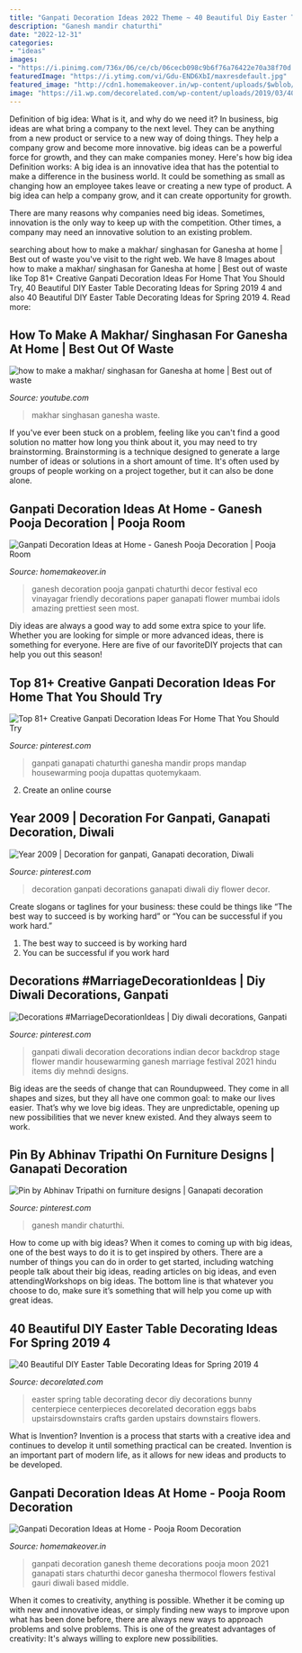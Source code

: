```yaml
---
title: "Ganpati Decoration Ideas 2022 Theme ~ 40 Beautiful Diy Easter Table Decorating Ideas For Spring 2019 4"
description: "Ganesh mandir chaturthi"
date: "2022-12-31"
categories:
- "ideas"
images:
- "https://i.pinimg.com/736x/06/ce/cb/06cecb098c9b6f76a76422e70a38f70d.jpg"
featuredImage: "https://i.ytimg.com/vi/Gdu-END6XbI/maxresdefault.jpg"
featured_image: "http://cdn1.homemakeover.in/wp-content/uploads/$wblob/2955/Pooja-Room-343.jpg"
image: "https://i1.wp.com/decorelated.com/wp-content/uploads/2019/03/40-Beautiful-DIY-Easter-Table-Decorating-Ideas-for-Spring-2019-4.jpg?fit=948%2C1524&amp;ssl=1"
---
```



Definition of big idea: What is it, and why do we need it?
In business, big ideas are what bring a company to the next level. They can be anything from a new product or service to a new way of doing things. They help a company grow and become more innovative. big ideas can be a powerful force for growth, and they can make companies money.
Here's how big idea Definition works: 
A big idea is an innovative idea that has the potential to make a difference in the business world. It could be something as small as changing how an employee takes leave or creating a new type of product. A big idea can help a company grow, and it can create opportunity for growth. 

There are many reasons why companies need big ideas. Sometimes, innovation is the only way to keep up with the competition. Other times, a company may need an innovative solution to an existing problem.

	

		
searching about how to make a makhar/ singhasan for Ganesha at home | Best out of waste you've visit to the right web. We have 8 Images about how to make a makhar/ singhasan for Ganesha at home | Best out of waste like Top 81+ Creative Ganpati Decoration Ideas For Home That You Should Try, 40 Beautiful DIY Easter Table Decorating Ideas for Spring 2019 4 and also 40 Beautiful DIY Easter Table Decorating Ideas for Spring 2019 4. Read more:
		
    
## How To Make A Makhar/ Singhasan For Ganesha At Home | Best Out Of Waste

<img loading=lazy src="https://i.ytimg.com/vi/Gdu-END6XbI/maxresdefault.jpg" onerror="this.onerror=null;this.src='https://tse3.mm.bing.net/th?id=OIP.80JKgt-YTYW3sagGBuYjngHaEK&amp;pid=15.1';" alt="how to make a makhar/ singhasan for Ganesha at home | Best out of waste">

_Source: youtube.com_

>makhar singhasan ganesha waste. 

	

If you've ever been stuck on a problem, feeling like you can't find a good solution no matter how long you think about it, you may need to try brainstorming. Brainstorming is a technique designed to generate a large number of ideas or solutions in a short amount of time. It's often used by groups of people working on a project together, but it can also be done alone.

    
## Ganpati Decoration Ideas At Home - Ganesh Pooja Decoration | Pooja Room

<img loading=lazy src="http://cdn1.homemakeover.in/wp-content/uploads/$wblob/2955/Pooja-Room-343.jpg" onerror="this.onerror=null;this.src='https://tse2.mm.bing.net/th?id=OIP.KZdSm9pGomJF8RjS5yk8pwAAAA&amp;pid=15.1';" alt="Ganpati Decoration Ideas at Home - Ganesh Pooja Decoration | Pooja Room">

_Source: homemakeover.in_

>ganesh decoration pooja ganpati chaturthi decor festival eco vinayagar friendly decorations paper ganapati flower mumbai idols amazing prettiest seen most. 

	

Diy ideas are always a good way to add some extra spice to your life. Whether you are looking for simple or more advanced ideas, there is something for everyone. Here are five of our favoriteDIY projects that can help you out this season!

    
## Top 81+ Creative Ganpati Decoration Ideas For Home That You Should Try

<img loading=lazy src="https://i.pinimg.com/736x/56/a0/16/56a016a2bcd10000e43ecbd32150ecd1.jpg" onerror="this.onerror=null;this.src='https://tse2.mm.bing.net/th?id=OIP.FK54irNqjOeZen1ql9BB-QHaJ4&amp;pid=15.1';" alt="Top 81+ Creative Ganpati Decoration Ideas For Home That You Should Try">

_Source: pinterest.com_

>ganpati ganapati chaturthi ganesha mandir props mandap housewarming pooja dupattas quotemykaam. 

	

2. Create an online course

    
## Year 2009 | Decoration For Ganpati, Ganapati Decoration, Diwali

<img loading=lazy src="https://i.pinimg.com/originals/6c/4f/46/6c4f46a86f1a7ae892eb0627cff351d8.jpg" onerror="this.onerror=null;this.src='https://tse4.mm.bing.net/th?id=OIP.IAMTBPP6qtnZcQNuJ0m_ewHaJ4&amp;pid=15.1';" alt="Year 2009 | Decoration for ganpati, Ganapati decoration, Diwali">

_Source: pinterest.com_

>decoration ganpati decorations ganapati diwali diy flower decor. 

	

Create slogans or taglines for your business: these could be things like “The best way to succeed is by working hard” or “You can be successful if you work hard.”
1. The best way to succeed is by working hard 
2. You can be successful if you work hard 

    
## Decorations #MarriageDecorationIdeas | Diy Diwali Decorations, Ganpati

<img loading=lazy src="https://i.pinimg.com/736x/06/ce/cb/06cecb098c9b6f76a76422e70a38f70d.jpg" onerror="this.onerror=null;this.src='https://tse4.mm.bing.net/th?id=OIP.5_mrEsPWLJ9nNt-3QHQylAHaG9&amp;pid=15.1';" alt="Decorations #MarriageDecorationIdeas | Diy diwali decorations, Ganpati">

_Source: pinterest.com_

>ganpati diwali decoration decorations indian decor backdrop stage flower mandir housewarming ganesh marriage festival 2021 hindu items diy mehndi designs. 

	

Big ideas are the seeds of change that can Roundupweed. They come in all shapes and sizes, but they all have one common goal: to make our lives easier. That’s why we love big ideas. They are unpredictable, opening up new possibilities that we never knew existed. And they always seem to work.

    
## Pin By Abhinav Tripathi On Furniture Designs | Ganapati Decoration

<img loading=lazy src="https://i.pinimg.com/736x/a1/72/2e/a1722eb85737d4c89e29df395726209b.jpg" onerror="this.onerror=null;this.src='https://tse4.mm.bing.net/th?id=OIP.JvpbuIiA9-roUup7zNRMfwAAAA&amp;pid=15.1';" alt="Pin by Abhinav Tripathi on furniture designs | Ganapati decoration">

_Source: pinterest.com_

>ganesh mandir chaturthi. 

	

How to come up with big ideas?
When it comes to coming up with big ideas, one of the best ways to do it is to get inspired by others. There are a number of things you can do in order to get started, including watching people talk about their big ideas, reading articles on big ideas, and even attendingWorkshops on big ideas. The bottom line is that whatever you choose to do, make sure it’s something that will help you come up with great ideas.

    
## 40 Beautiful DIY Easter Table Decorating Ideas For Spring 2019 4

<img loading=lazy src="https://i1.wp.com/decorelated.com/wp-content/uploads/2019/03/40-Beautiful-DIY-Easter-Table-Decorating-Ideas-for-Spring-2019-4.jpg?fit=948%2C1524&amp;ssl=1" onerror="this.onerror=null;this.src='https://tse4.mm.bing.net/th?id=OIP.8HT16x62y4gWsknL-acBWQHaL6&amp;pid=15.1';" alt="40 Beautiful DIY Easter Table Decorating Ideas for Spring 2019 4">

_Source: decorelated.com_

>easter spring table decorating decor diy decorations bunny centerpiece centerpieces decorelated decoration eggs babs upstairsdownstairs crafts garden upstairs downstairs flowers. 

	

What is Invention?
Invention is a process that starts with a creative idea and continues to develop it until something practical can be created. Invention is an important part of modern life, as it allows for new ideas and products to be developed.

    
## Ganpati Decoration Ideas At Home - Pooja Room Decoration

<img loading=lazy src="http://homemakeover.in/wp-content/uploads/2015/09/Pooja-Room-410.jpg" onerror="this.onerror=null;this.src='https://tse4.mm.bing.net/th?id=OIP.Z8Dpx9xECgfKRHieijM5sgHaHz&amp;pid=15.1';" alt="Ganpati Decoration Ideas at Home - Pooja Room Decoration">

_Source: homemakeover.in_

>ganpati decoration ganesh theme decorations pooja moon 2021 ganapati stars chaturthi decor ganesha thermocol flowers festival gauri diwali based middle. 

	

When it comes to creativity, anything is possible. Whether it be coming up with new and innovative ideas, or simply finding new ways to improve upon what has been done before, there are always new ways to approach problems and solve problems. This is one of the greatest advantages of creativity: It's always willing to explore new possibilities.

